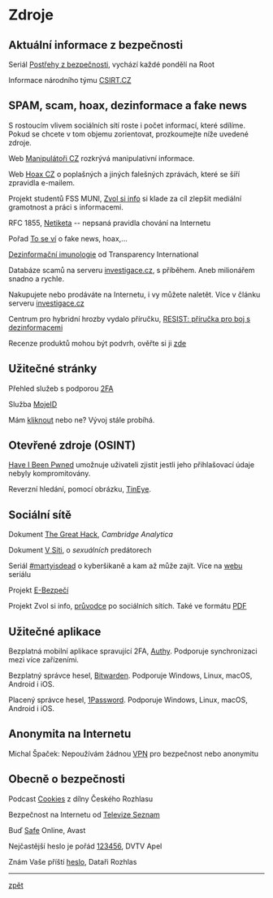 # Zdroje

## Aktuální informace z bezpečnosti

Seriál [Postřehy z bezpečnosti](https://www.root.cz/serialy/postrehy-z-bezpecnosti/), vychází každé pondělí na Root

Informace národního týmu [CSIRT.CZ](https://www.csirt.cz/news/security/)

## SPAM, scam, hoax, dezinformace a fake news
S rostoucím vlivem sociálních sítí roste i počet informací, které sdílíme. Pokud se chcete v tom objemu zorientovat, prozkoumejte níže uvedené zdroje.

Web [Manipulátoři CZ](https://manipulatori.cz/) rozkrývá manipulativní informace.

Web [Hoax CZ](http://hoax.cz/) o poplašných a jiných falešných zprávách, které se šíří zpravidla e-mailem.

Projekt studentů FSS MUNI, [Zvol si info](https://zvolsi.info/) si klade za cíl zlepšit mediální gramotnost a práci s informacemi.

RFC 1855, [Netiketa](https://www.hoax.cz/hoax/netiketa) -- nepsaná pravidla chování na Internetu

Pořad [To se ví](https://www.ceskatelevize.cz/porady/12884096665-to-se-vi/) o fake news, hoax,...

[Dezinformační imunologie](https://www.youtube.com/playlist?list=PLVfIkbZEOn9l5_VcUlwoKXclf7znrMJ5D) od Transparency International

Databáze scamů na serveru [investigace.cz](https://www.investigace.cz/vyzkouseli-jsme-za-vas-milionarem-snadno-a-rychle/), s příběhem. Aneb milionářem snadno a rychle.

Nakupujete nebo prodáváte na Internetu, i vy můžete naletět. Více v článku serveru [investigace.cz](https://www.investigace.cz/bazarovy-vyprodej-podvodu-419/)

Centrum pro hybridní hrozby vydalo příručku, [RESIST: příručka pro boj s dezinformacemi](https://www.mvcr.cz/cthh/soubor/resist-cz-pdf.aspx)

Recenze produktů mohou být podvrh, ověřte si ji [zde](https://www.fakespot.com/)

## Užitečné stránky

Přehled služeb s podporou [2FA](https://twofactorauth.org/)

Služba [MojeID](https://www.mojeid.cz/)

Mám [kliknout](https://www.shouldiclick.org/home.html) nebo ne? Vývoj stále probíhá.

## Otevřené zdroje (OSINT)

[Have I Been Pwned](https://haveibeenpwned.com) umožnuje uživateli zjistit jestli jeho přihlašovací údaje nebyly kompromitovány.

Reverzní hledání, pomocí obrázku, [TinEye](https://tineye.com/).

## Sociální sítě

Dokument [The Great Hack](https://www.csfd.cz/film/688510-velky-hack/komentare/), _Cambridge Analytica_

Dokument [V Síti](https://www.csfd.cz/film/720753-v-siti/), o _sexuálních_ predátorech

Seriál [#martyisdead](https://www.mall.tv/martyisdead) o kyberšikaně a kam až může zajít. Více na [webu](https://www.martyisdead.cz) seriálu

Projekt [E-Bezpečí](http://www.e-bezpeci.cz)

Projekt Zvol si info, [průvodce](https://zvolsi.info/pruvodce-po-socialnich-sitich/) po sociálních sítích. Také ve formátu [PDF](https://zvolsi.info/app/uploads/2019/12/Pruvodce_po_socialnich_sitich.pdf)

## Užitečné aplikace

Bezplatná mobilní aplikace spravující 2FA, [Authy](https://authy.com/). Podporuje synchronizaci mezi více zařízeními.

Bezplatný správce hesel, [Bitwarden](https://bitwarden.com/). Podporuje Windows, Linux, macOS, Android i iOS.

Placený správce hesel, [1Password](https://1password.com/). Podporuje Windows, Linux, macOS, Android i iOS.

## Anonymita na Internetu

Michal Špaček: Nepoužívám žádnou [VPN](https://www.michalspacek.cz/nepouzivam-zadnou-vpn-pro-bezpecnost-nebo-anonymitu) pro bezpečnost nebo anonymitu

## Obecně o bezpečnosti

Podcast [Cookies](https://www.irozhlas.cz/cookies) z dílny Českého Rozhlasu

Bezpečnost na Internetu od [Televize Seznam](https://www.televizeseznam.cz/video/jak-na-penize/bezpecnost-na-internetu-63977081
)

Buď [Safe](https://www.budsafeonline.cz/blog/kyberbezpecnost) Online, Avast

Nejčastější heslo je pořád [123456](https://video.aktualne.cz/dvtv/nejcastejsi-heslo-je-porad-123456-proto-smejdi-nakupuji-vasi/r~ef9d754c24d311e98c840cc47ab5f122/), DVTV Apel

Znám Vaše příští [heslo](https://plus.rozhlas.cz/znam-vase-pristi-heslo-rika-bezpecnostni-expert-spacek-pomuze-i-obycejny-notysek-8120074), Dataři Rozhlas

---
[zpět](index.md)
